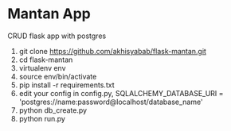 # Mantan App
CRUD flask app with postgres

1. git clone https://github.com/akhisyabab/flask-mantan.git
2. cd flask-mantan
3. virtualenv env
4. source env/bin/activate
5. pip install -r requirements.txt
5. edit your config in config.py, SQLALCHEMY_DATABASE_URI = 'postgres://name:password@localhost/database_name'
6. python db_create.py
7. python run.py
